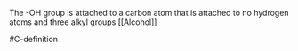 The -OH group is attached to a carbon atom that is attached to no hydrogen atoms and three alkyl groups
[[Alcohol]]

#C-definition